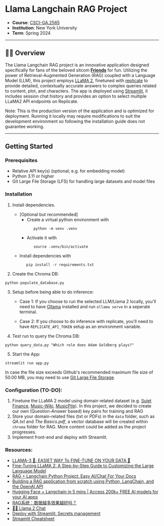 # Llama Langchain RAG Project
- **Course**: [CSCI-GA.2565](https://www.sainingxie.com/ml-spring24/)
- **Institution**: New York University
- **Term**: Spring 2024

---

## 🦙💬 Overview

The Llama Langchain RAG project is an innovative application designed specifically for fans of the beloved sitcom [**Friends**](https://en.wikipedia.org/wiki/Friends) for fun. Utilizing the power of Retrieval-Augmented Generation (RAG) coupled with a Language Model (LLM), this project employs [LLaMA 2](https://llama.meta.com/llama2/), finetuned with [replicate](https://replicate.com/docs/guides/fine-tune-a-language-model) to provide detailed, contextually accurate answers to complex queries related to content, plot, and characters. The app is deployed using [Streamlit](https://streamlit.io/), it includes session chat history and provides an option to select multiple LLaMA2 API endpoints on Replicate. 

Note: This is the production version of the application and is optimized for deployment. Running it locally may require modifications to suit the development environment so following the installation guide does not guarantee working.

---

## Getting Started

### Prerequisites

- Relative API key(s) (optional; e.g. for embedding model)
- Python 3.11 or higher
- Git Large File Storage (LFS) for handling large datasets and model files

### Installation

1. Install dependencies.

   - [Optional but recommended] 
      - Create a virtual python environment with 
         ```
            python -m venv .venv
         ```
      - Activate it with 
         ```
            source .venv/bin/activate
         ```
   - Install dependencies with 
      ```
         pip install -r requirements.txt
      ```

2. Create the Chroma DB:
```
python populate_database.py
```

3. Setup before being able to do inference:

   - Case 1: If you choose to run the selected LLM/Llama 2 locally, you'll need to have [Ollama](https://ollama.com/) installed and run `ollama serve` in a seperate terminal.

   - Case 2: If you choose to do inference with replicate, you'll need to have `REPLICATE_API_TOKEN` setup as an environment variable.

4. Test run to query the Chroma DB:
```
python query_data.py "Which role does Adam Goldberg plays?"
```

5. Start the App:
```
streamlit run app.py
```
 

In case the file size exceeds Github's recommended maximum file size of 50.00 MB, you may need to use [Git Large File Storage](https://git-lfs.github.com).


### Configuration (TO-DO):
1. Finetune the LLaMA 2 model using domain related dataset (e.g. [Sujet Finance](https://huggingface.co/datasets/sujet-ai/Sujet-Finance-Instruct-177k), [Music-Wiki](https://huggingface.co/datasets/seungheondoh/music-wiki), [MusicPile](https://huggingface.co/datasets/m-a-p/MusicPile?row=29)). In this project, we decided to create our own (Question-Answer based) key pairs for training and RAG
2. Store your domain-related files (txt or PDFs) in the `data` folder, such as *QA.txt* and *The Basics.pdf*, a vector database will be created within `chroma` folder for RAG. More content could be added as the project progresses.
3. Implement front-end and deploy with Streamlit.


### Resources:
- [LLAMA-3 🦙: EASIET WAY To FINE-TUNE ON YOUR DATA 🙌](https://www.youtube.com/watch?v=aQmoog_s8HE)
- [Fine-Tuning LLaMA 2: A Step-by-Step Guide to Customizing the Large Language Model](https://www.datacamp.com/tutorial/fine-tuning-llama-2)
- [RAG + Langchain Python Project: Easy AI/Chat For Your Docs](https://www.youtube.com/watch?v=tcqEUSNCn8I)
- [Building a RAG application from scratch using Python, LangChain, and the OpenAI API](https://www.youtube.com/watch?v=BrsocJb-fAo&t=3685s)
- [Hugging Face + Langchain in 5 mins | Access 200k+ FREE AI models for your AI apps](https://www.youtube.com/watch?v=_j7JEDWuqLE&list=PLz-AnbJcjdrB76ziX7ciillmmBdi0IhvH&index=2)
- [RAG系统：数据越多效果越好吗？](https://github.com/netease-youdao/QAnything/wiki/RAG%E7%B3%BB%E7%BB%9F%EF%BC%9A%E6%95%B0%E6%8D%AE%E8%B6%8A%E5%A4%9A%E6%95%88%E6%9E%9C%E8%B6%8A%E5%A5%BD%E5%90%97%EF%BC%9F)
- [🦙💬 Llama 2 Chat](https://github.com/dataprofessor/llama2?tab=readme-ov-file)
- [Deploy with Streamlit: Secrets management](https://docs.streamlit.io/deploy/streamlit-community-cloud/deploy-your-app/secrets-management)
- [Streamlit Cheatsheet](https://docs.streamlit.io/develop/quick-reference/cheat-sheet)